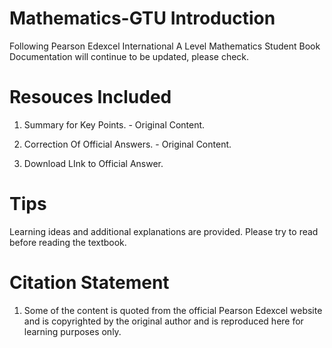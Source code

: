 # Mathematics-GTU Introduction

Following Pearson Edexcel International A Level Mathematics Student Book
Documentation will continue to be updated, please check.

# Resouces Included

1. Summary for Key Points. - Original Content.

2. Correction Of Official Answers. - Original Content.

3. Download LInk to Official Answer.

# Tips

Learning ideas and additional explanations are provided. Please try to read before reading the textbook.

# Citation Statement

1. Some of the content is quoted from the official Pearson Edexcel website and is copyrighted by the original author and is reproduced here for learning purposes only.
